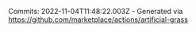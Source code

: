 Commits: 2022-11-04T11:48:22.003Z - Generated via https://github.com/marketplace/actions/artificial-grass
<br>

